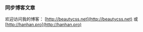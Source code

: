 ### 同步博客文章

欢迎访问我的博客：
[http://beautycss.net](http://beautycss.net) 或 [http://hanhan.pro](http://hanhan.pro)
